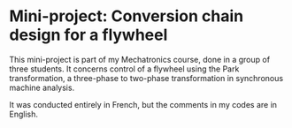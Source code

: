 # Mini-project: Conversion chain design for a flywheel
This mini-project is part of my Mechatronics course, done in a group of three students. It concerns control of a flywheel using the Park transformation, a three-phase to two-phase transformation in synchronous machine analysis.

It was conducted entirely in French, but the comments in my codes are in English.
